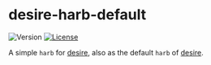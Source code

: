 # desire-harb-default
![Version](https://img.shields.io/github/package-json/v/zheung/desire-harb-default?style=flat-square)
[![License](https://img.shields.io/github/license/zheung/desire-harb-default?style=flat-square)](https://www.gnu.org/licenses/lgpl-3.0-standalone.html)

A simple `harb` for [desire](https://github.com/zheung/desire), also as the default `harb` of [desire](https://github.com/zheung/desire).
